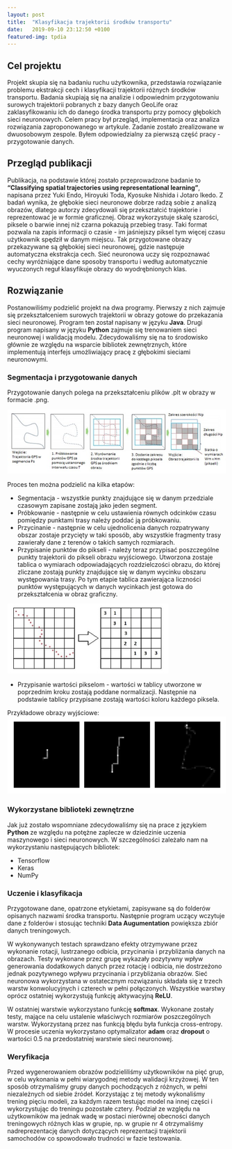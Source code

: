```yaml
---
layout: post
title:  "Klasyfikacja trajektorii środków transportu"
date:   2019-09-10 23:12:50 +0100
featured-img: tpdia
---
```

## Cel projektu
Projekt skupia się na badaniu ruchu użytkownika, przedstawia rozwiązanie problemu ekstrakcji cech i klasyfikacji trajektorii różnych środków transportu. Badania skupiają się na analizie i odpowiednim przygotowaniu surowych trajektorii pobranych z bazy danych GeoLife oraz zaklasyfikowaniu ich do danego środka transportu przy pomocy głębokich sieci neuronowych. Celem pracy był przegląd, implementacja oraz analiza rozwiązania zaproponowanego w artykule. Zadanie zostało zrealizowane w dwuosobowym zespole. Byłem odpowiedzialny za pierwszą część pracy - przygotowanie danych.

## Przegląd publikacji
Publikacja, na podstawie której zostało przeprowadzone badanie to **“Classifying spatial trajectories using representational learning”**, napisana przez Yuki Endo, Hiroyuki Toda, Kyosuke Nishida i Jotaro Ikedo.
Z badań wynika, że głębokie sieci neuronowe dobrze radzą sobie z analizą obrazów, dlatego autorzy zdecydowali się przekształcić trajektorie i reprezentować je w formie graficznej. Obraz wykorzystuje skalę szarości, piksele o barwie innej niż czarna pokazują przebieg trasy. Taki format pozwala na zapis informacji o czasie - im jaśniejszy piksel tym więcej czasu użytkownik spędził w danym miejscu. Tak przygotowane obrazy przekazywane są głębokiej sieci neuronowej, gdzie następuje automatyczna ekstrakcja cech. Sieć neuronowa uczy się rozpoznawać cechy wyróżniające dane sposoby transportu i według automatycznie wyuczonych reguł klasyfikuje obrazy do wyodrębnionych klas.

## Rozwiązanie
Postanowiliśmy podzielić projekt na dwa programy. Pierwszy z nich zajmuje się przekształceniem surowych trajektorii w obrazy gotowe do przekazania sieci neuronowej. Program ten został napisany w języku **Java**. Drugi program napisany w języku **Python** zajmuje się trenowaniem sieci neuronowej i walidacją modelu. Zdecydowaliśmy się na to środowisko głównie ze względu na wsparcie bibliotek zewnętrznych, które implementują interfejs umożliwiający pracę z głębokimi sieciami neuronowymi.

### Segmentacja i przygotowanie danych
Przygotowanie danych polega na przekształceniu plików .plt w obrazy w formacie .png.

![](https://raw.githubusercontent.com/jacekbla/jacekbla.github.io/master/assets/img/posts/content/tpdia/img_gen.jpg)

Proces ten można podzielić na kilka etapów:
- Segmentacja - wszystkie punkty znajdujące się w danym przedziale czasowym zapisane zostają jako jeden segment.
- Próbkowanie - następnie w celu ustawienia równych odcinków czasu pomiędzy punktami trasy należy poddać ją próbkowaniu.
- Przycinanie - następnie w celu ujednolicenia danych rozpatrywany obszar zostaje przycięty w taki sposób, aby wszystkie fragmenty trasy zawierały dane z terenów o takich samych rozmiarach.
- Przypisanie punktów do pikseli - należy teraz przypisać poszczególne punkty trajektorii do pikseli obrazu wyjściowego. Utworzona zostaje tablica o wymiarach odpowiadających rozdzielczości obrazu, do której zliczane zostają punkty znajdujące się w danym wycinku obszaru występowania trasy. Po tym etapie tablica zawierająca liczności punktów występujących w danych wycinkach jest gotowa do przekształcenia w obraz graficzny.

![](https://raw.githubusercontent.com/jacekbla/jacekbla.github.io/master/assets/img/posts/content/tpdia/img_gen2.jpg)

- Przypisanie wartości pikselom - wartości w tablicy utworzone w poprzednim kroku zostają poddane normalizacji. Następnie na podstawie tablicy przypisane zostają wartości koloru każdego piksela.

Przykładowe obrazy wyjściowe:
![](https://raw.githubusercontent.com/jacekbla/jacekbla.github.io/master/assets/img/posts/content/tpdia/example_imgs.jpg)

### Wykorzystane biblioteki zewnętrzne
Jak już zostało wspomniane zdecydowaliśmy się na prace z językiem **Python** ze względu na potężne zaplecze w dziedzinie uczenia maszynowego i sieci neuronowych. W szczególności zależało nam na wykorzystaniu następujących bibliotek:
- Tensorflow
- Keras
- NumPy

### Uczenie i klasyfikacja
Przygotowane dane, opatrzone etykietami, zapisywane są do folderów opisanych nazwami środka transportu. Następnie program uczący wczytuje dane z folderów i stosując techniki **Data Augumentation** powiększa zbiór danych treningowych.

W wykonywanych testach sprawdzano efekty otrzymywane przez wykonanie rotacji, lustrzanego odbicia, przycinania i przybliżania danych na obrazach. Testy wykonane przez grupę wykazały pozytywny wpływ generowania dodatkowych danych przez rotację i odbicia, nie dostrzeżono jednak pozytywnego wpływu przycinania i przybliżania obrazów. Sieć neuronowa wykorzystana w ostatecznym rozwiązaniu składała się z trzech warstw konwolucyjnych i czterech w pełni połączonych. Wszystkie warstwy oprócz ostatniej wykorzystują funkcję aktywacyjną **ReLU**.

W ostatniej warstwie wykorzystano funkcję **softmax**. Wykonane zostały testy, mające na celu ustalenie właściwych rozmiarów poszczególnych warstw. Wykorzystaną przez nas funkcją błędu była funkcja cross-entropy. W procesie uczenia wykorzystano optymalizator **adam** oraz **dropout** o wartości 0.5 na przedostatniej warstwie sieci neuronowej.

### Weryfikacja
Przed wygenerowaniem obrazów podzieliliśmy użytkowników na pięć grup, w celu wykonania w pełni wiarygodnej metody walidacji krzyżowej. W ten sposób otrzymaliśmy grupy danych pochodzących z różnych, w pełni niezależnych od siebie źródeł. Korzystając z tej metody wykonaliśmy trening pięciu modeli, za każdym razem testując model na innej części i wykorzystując do treningu pozostałe cztery. Podział ze względu na użytkowników ma jednak wadę w postaci nierównej obecności danych treningowych różnych klas w grupie, np. w grupie nr 4 otrzymaliśmy nadreprezentację danych dotyczących reprezentacji trajektorii samochodów co spowodowało trudności w fazie testowania.